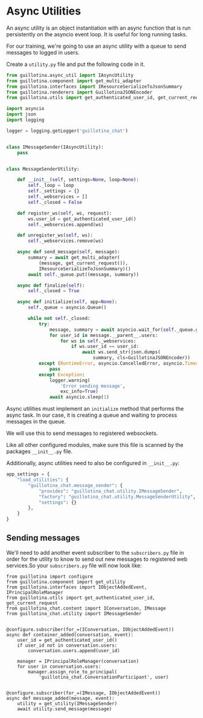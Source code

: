 # Async Utilities

An async utility is an object instantiation with an async function that is run
persistently on the asyncio event loop. It is useful for long running tasks.

For our training, we're going to use an async utility with a queue to send
messages to logged in users.

Create a `utility.py` file and put the following code in it.

```python
from guillotina.async_util import IAsyncUtility
from guillotina.component import get_multi_adapter
from guillotina.interfaces import IResourceSerializeToJsonSummary
from guillotina.renderers import GuillotinaJSONEncoder
from guillotina.utils import get_authenticated_user_id, get_current_request

import asyncio
import json
import logging

logger = logging.getLogger('guillotina_chat')


class IMessageSender(IAsyncUtility):
    pass


class MessageSenderUtility:

    def __init__(self, settings=None, loop=None):
        self._loop = loop
        self._settings = {}
        self._webservices = []
        self._closed = False

    def register_ws(self, ws, request):
        ws.user_id = get_authenticated_user_id()
        self._webservices.append(ws)

    def unregister_ws(self, ws):
        self._webservices.remove(ws)

    async def send_message(self, message):
        summary = await get_multi_adapter(
            (message, get_current_request()),
            IResourceSerializeToJsonSummary)()
        await self._queue.put((message, summary))

    async def finalize(self):
        self._closed = True

    async def initialize(self, app=None):
        self._queue = asyncio.Queue()

        while not self._closed:
            try:
                message, summary = await asyncio.wait_for(self._queue.get(), 0.2)
                for user_id in message.__parent__.users:
                    for ws in self._webservices:
                        if ws.user_id == user_id:
                            await ws.send_str(json.dumps(
                                summary, cls=GuillotinaJSONEncoder))
            except (RuntimeError, asyncio.CancelledError, asyncio.TimeoutError):
                pass
            except Exception:
                logger.warning(
                    'Error sending message',
                    exc_info=True)
                await asyncio.sleep(1)
```


Async utilities must implement an `initialize` method that performs the async
task. In our case, it is creating a queue and waiting to process messages
in the queue.

We will use this to send messages to registered websockets.

Like all other configured modules, make sure this file is scanned
by the packages `__init__.py` file.

Additionally, async utilities need to also be configured in `__init__.py`:

```python
app_settings = {
    "load_utilities": {
        "guillotina_chat.message_sender": {
            "provides": "guillotina_chat.utility.IMessageSender",
            "factory": "guillotina_chat.utility.MessageSenderUtility",
            "settings": {}
        },
    }
}
```

## Sending messages

We'll need to add another event subscriber to the `subscribers.py` file
in order for the utility to know to send out new messages to registered
web services.So your `subscribers.py` file will now look like:

```
from guillotina import configure
from guillotina.component import get_utility
from guillotina.interfaces import IObjectAddedEvent, IPrincipalRoleManager
from guillotina.utils import get_authenticated_user_id, get_current_request
from guillotina_chat.content import IConversation, IMessage
from guillotina_chat.utility import IMessageSender


@configure.subscriber(for_=(IConversation, IObjectAddedEvent))
async def container_added(conversation, event):
    user_id = get_authenticated_user_id()
    if user_id not in conversation.users:
        conversation.users.append(user_id)

    manager = IPrincipalRoleManager(conversation)
    for user in conversation.users:
        manager.assign_role_to_principal(
            'guillotina_chat.ConversationParticipant', user)


@configure.subscriber(for_=(IMessage, IObjectAddedEvent))
async def message_added(message, event):
    utility = get_utility(IMessageSender)
    await utility.send_message(message)
```
